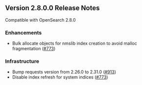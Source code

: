 ## Version 2.8.0.0 Release Notes

Compatible with OpenSearch 2.8.0

### Enhancements

* Bulk allocate objects for nmslib index creation to avoid malloc fragmentation ([#773](https://github.com/opensearch-project/k-NN/pull/773))

### Infrastructure

* Bump requests version from 2.26.0 to 2.31.0 ([#913](https://github.com/opensearch-project/k-NN/pull/913))
* Disable index refresh for system indices ([#773](https://github.com/opensearch-project/k-NN/pull/915))
